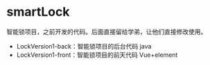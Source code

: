 # smartLock
智能锁项目，之前开发的代码。后面直接留给学弟，让他们直接修改使用。
* LockVersion1-back：智能锁项目的后台代码 java
* LockVersion1-front：智能锁项目的前天代码 Vue+element
